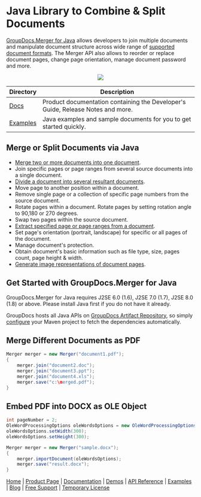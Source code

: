 # Java Library to Combine & Split Documents

[GroupDocs.Merger for Java](https://products.groupdocs.com/merger/java) allows developers to join multiple documents and manipulate document structure across wide range of [supported document formats](https://docs.groupdocs.com/merger/java/supported-document-formats/). The Merger API also allows to reorder or replace document pages, change page orientation, manage document password and more.  

<p align="center">
  <a title="Download complete GroupDocs.Merger for Java source code" href="https://github.com/groupdocs-merger/GroupDocs.Merger-for-Java/archive/master.zip"> 
    <img src="https://camo.githubusercontent.com/11839cd752a2d367f3149c7bee1742b68e4a4d37/68747470733a2f2f7261772e6769746875622e636f6d2f4173706f73654578616d706c65732f6a6176612d6578616d706c65732d64617368626f6172642f6d61737465722f696d616765732f646f776e6c6f61645a69702d427574746f6e2d4c617267652e706e67" data-canonical-src="https://raw.github.com/AsposeExamples/java-examples-dashboard/master/images/downloadZip-Button-Large.png" style="max-width:100%;">
  </a>
</p>

Directory | Description
--------- | -----------
[Docs](https://github.com/groupdocs-merger/GroupDocs.Merger-for-Java/tree/master/Docs)  | Product documentation containing the Developer's Guide, Release Notes and more.
[Examples](https://github.com/groupdocs-merger/GroupDocs.Merger-for-Java/tree/master/Examples)  | Java examples and sample documents for you to get started quickly. 

## Merge or Split Documents via Java

- [Merge two or more documents into one document](https://docs.groupdocs.com/merger/java/merge-files/).
- Join specific pages or page ranges from several source documents into a single document.
- [Divide a document into several resultant documents](https://docs.groupdocs.com/merger/java/split-document/).
- Move page to another position within a document.
- Remove single page or a collection of specific page numbers from the source document.
- Rotate pages within a document. Rotate pages by setting rotation angle to 90,180 or 270 degrees.
- Swap two pages within the source document.
- [Extract specified page or page ranges from a document](https://docs.groupdocs.com/merger/java/extract-pages/). 
- Set page's orientation (portrait, landscape) for specific or all pages of the document.
- Manage document's protection.
- Obtain document's basic information such as file type, size, pages count, page height & width.
- [Generate image representations of document pages](https://docs.groupdocs.com/merger/java/generate-document-pages-preview/).

## Get Started with GroupDocs.Merger for Java

GroupDocs.Merger for Java requires J2SE 6.0 (1.6), J2SE 7.0 (1.7), J2SE 8.0 (1.8) or above. Please install Java first if you do not have it already. 

GroupDocs hosts all Java APIs on [GroupDocs Artifact Repository](https://artifact.groupdocs.com/webapp/#/artifacts/browse/tree/General/repo/com/groupdocs/groupdocs-merger), so simply [configure](https://docs.groupdocs.com/merger/java/installation/) your Maven project to fetch the dependencies automatically.

## Merge Different Documents as PDF

```java
Merger merger = new Merger("document1.pdf");
{
    merger.join("document2.doc");
    merger.join("document3.ppt");
    merger.join("document4.xls");
    merger.save("c:\merged.pdf");
}
```

## Embed PDF into DOCX as OLE Object

```java
int pageNumber = 2;
OleWordProcessingOptions oleWordsOptions = new OleWordProcessingOptions("embedded.pdf", pageNumber);
oleWordsOptions.setWidth(300);
oleWordsOptions.setHeight(300);

Merger merger = new Merger("sample.docx");
{
    merger.importDocument(oleWordsOptions);
    merger.save("result.docx");
}
```

[Home](https://www.groupdocs.com/) | [Product Page](https://products.groupdocs.com/merger/java) | [Documentation](https://docs.groupdocs.com/merger/java/) | [Demos](https://products.groupdocs.app/merger/family) | [API Reference](https://apireference.groupdocs.com/java/merger) | [Examples](https://github.com/groupdocs-merger/GroupDocs.merger-for-Java/tree/master/Examples) | [Blog](https://blog.groupdocs.com/category/merger/) | [Free Support](https://forum.groupdocs.com/c/merger) | [Temporary License](https://purchase.groupdocs.com/temporary-license)
